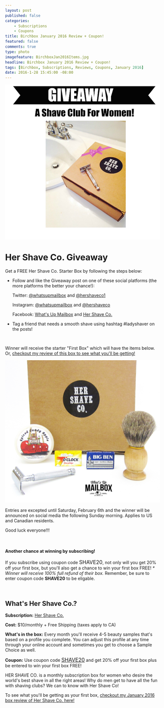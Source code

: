 ```yaml
---
layout: post
published: false
categories: 
    - Subscriptions
    - Coupons
title: Birchbox January 2016 Review + Coupon!
featured: false
comments: true
type: photo
imagefeature: BirchboxJan2016Items.jpg
headline: Birchbox January 2016 Review + Coupon!
tags: [Birchbox, Subscriptions, Reviews, Coupons, January 2016]
date: 2016-1-28 15:45:00 -08:00
---
```


<center><a href="https://www.hershaveco.com/invite/whatsupmailbox" target="_blank">
<img src="/images/GiveawayHerShaveCoJan2016.jpg" border="0" style="border:none;max-width:100%;" alt="Her Shave Co Giveaway!" />
</a></center>

# Her Shave Co. Giveaway

<p>Get a FREE Her Shave Co. Starter Box by following the steps below:</p>
<ul>
<li>Follow and like the Giveaway post on one of these social platforms (the more platforms the better your chance!): 
    <p>Twitter: <a href="https://twitter.com/whatsupmailbox" target="_blank">@whatsupmailbox</a> and <a href="https://twitter.com/hershaveco1" target="_blank">@hershaveco1</a></p>
    <p>Instagram: <a href="https://www.instagram.com/whatsupmailbox/" target"_blank">@whatsupmailbox</a> and <a href="https://www.instagram.com/hershaveco/" target"_blank">@hershaveco</a></p>
    <p>Facebook: <a href="http://facebook.com/whatsupmailbox" target="_blank">What's Up Mailbox</a> and <a href="http://facebook.com/hershaveco" target="_blank">Her Shave Co.</a></p>
</li>

<li>Tag a friend that needs a smooth shave using hashtag #ladyshaver on the posts!</li>
</ul>

<br>

<p>Winner will receive the starter "First Box" which will have the items below. Or, <a href="http://whatsupmailbox.com/subscriptions/reviews/coupons/Her-Shave-Co-January-2016-First-Box-Subscription-Review-Coupon/" target="_blank">checkout my review of this box to see what you'll be getting!</a></p>

<center><a href="https://www.hershaveco.com/invite/whatsupmailbox" target="_blank">
<img src="/images/HerShaveCoFirstBoxItems.jpg" border="0" style="border:none;max-width:100%;" alt="Her Shave Co First Box Items!" />
</a></center>

<p>Entries are excepted until Saturday, February 6th and the winner will be announced on social media the following Sunday morning. Applies to US and Canadian residents.</p>

<p>Good luck everyone!!!</p>

<br>

<H4>Another chance at winning by subscribing!</H4>
<p>If you subscribe using coupon code <big>SHAVE20</big>, not only will you get 20% off your first box, but you'll also get a chance to win your first box FREE! <i>* Winner will receive 100% full refund of their box.</i> Remember, be sure to enter coupon code <b>SHAVE20</b> to be eligable.</p>

<br>

## What's Her Shave Co.?

<p><b>Subscription:</b> <a href="https://www.hershaveco.com" target="_blank">Her Shave Co.</a></p>
<p><b>Cost:</b> $10/monthly + Free Shipping (taxes apply to CA)</p>
<p><b>What's in the box:</b> Every month you'll receive 4-5 beauty samples that's based on a profile you complete. You can adjust this profile at any time through your online account and sometimes you get to choose a Sample Choice as well.</p>
<p><b>Coupon:</b> Use coupon code <a href="https://www.hershaveco.com" target="_blank"><big>SHAVE20</big></a> and get 20% off your first box plus be entered to win your first box FREE!</p>

<p>HER SHAVE CO. is a monthly subscription box for women who desire the world's best shave in all the right areas! Why do men get to have all the fun with shaving clubs? We can to know with Her Shave Co!</p>

<p>To see what you'll be getting as your first box, <a href="http://whatsupmailbox.com/subscriptions/reviews/coupons/Her-Shave-Co-January-2016-First-Box-Subscription-Review-Coupon/" target="_blank">checkout my January 2016 box review of Her Shave Co. here!</a></p>

